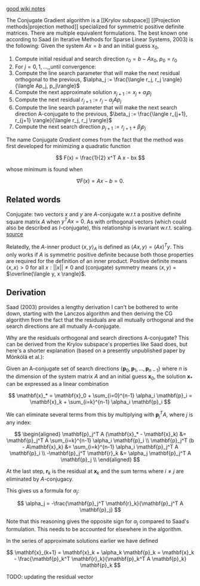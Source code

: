 [good wiki notes](https://optimization.cbe.cornell.edu/index.php?title=Conjugate_gradient_methods)

The Conjugate Gradient algorithm is a [[Krylov subspace]] [[Projection methods|projection method]]
specialized for symmetric positive definite matrices.
There are multiple equivalent formulations.
The best known one according to Saad
(in Iterative Methods for Sparse Linear Systems, 2003)
is the following:
Given the system $Ax = b$ and an initial guess $x_0$,

1. Compute initial residual and search direction
   $r_0 = b - Ax_0$, $p_0 = r_0$
2. For $j = 0,1,\dots,$,until convergence:
3. Compute the line search parameter
   that will make the next residual orthogonal to the previous,
   $\alpha_j := \frac{\langle r_j, r_j \rangle}{\langle Ap_j, p_j\rangle}$
4. Compute the next approximate solution
   $x_{j+1} := x_j + \alpha_j p_j$
5. Compute the next residual
   $r_{j+1} := r_j - \alpha_j A p_j$
6. Compute the line search parameter
   that will make the next search direction A-conjugate to the previous,
   $\beta_j := \frac{\langle r_{j+1}, r_{j+1} \rangle}{\langle r_j, r_j \rangle}$
7. Compute the next search direction
   $p_{j+1} := r_{j+1} + \beta_j p_j$

The name Conjugate _Gradient_ comes from the fact that
the method was first developed for minimizing a quadratic function

$$
F(x) = \frac{1}{2} x^T A x - bx
$$

whose minimum is found when

$$
\nabla F(x) = Ax - b = 0.
$$

## Related words

Conjugate: two vectors $x$ and $y$ are $A$-conjugate
w.r.t a positive definite square matrix $A$ when $y^TAx = 0$.
As with orthogonal vectors
(which could also be described as $I$-conjugate),
this relationship is invariant w.r.t. scaling.
[source](https://math.stackexchange.com/questions/523810/conjugate-vectors)

Relatedly, the $A$-inner product $\langle x, y \rangle_A$ is defined as $\langle Ax, y \rangle = (Ax)^Ty$.
This only works if $A$ is symmetric positive definite
because both those properties are required
for the definition of an inner product.
Positive definite means $\langle x, x \rangle > 0$ for all $x : ||x|| \neq 0$
and (conjugate) symmetry means $\langle x, y \rangle$ = $\overline{\langle y, x \rangle}$.

## Derivation

Saad (2003) provides a lengthy derivation I can't be bothered to write down,
starting with the Lanczos algorithm and then deriving the CG algorithm
from the fact that the residuals are all mutually orthogonal
and the search directions are all mutually A-conjugate.

Why are the residuals orthogonal and search directions A-conjugate?
This can be derived from the Krylov subspace's properties like Saad does,
but here's a shorter explanation
(based on a presently unpublished paper by Mönkölä et al.):

Given an A-conjugate set of search directions $\{\mathbf{p}_0, \mathbf{p}_1, \dots, \mathbf{p}_{n-1}\}$
where $n$ is the dimension of the system matrix $A$
and an initial guess $\mathbf{x}_0$, the solution $\mathbf{x}_*$
can be expressed as a linear combination

$$
\mathbf{x}_*
= \mathbf{x}_0 + \sum_{i=0}^{n-1} \alpha_i \mathbf{p}_i
= \mathbf{x}_k + \sum_{i=k}^{n-1} \alpha_i \mathbf{p}_i
$$

We can eliminate several terms from this
by multiplying with $\mathbf{p}_j^T A$, where $j$ is any index:

$$
\begin{aligned}
\mathbf{p}_j^T A (\mathbf{x}_* - \mathbf{x}_k)
&= \mathbf{p}_j^T A \sum_{i=k}^{n-1} \alpha_i \mathbf{p}_i \\
\mathbf{p}_j^T (b - A\mathbf{x}_k)
&= \sum_{i=k}^{n-1} \alpha_i \mathbf{p}_j^T A \mathbf{p}_i \\
-\mathbf{p}_j^T \mathbf{r}_k
&= \alpha_j \mathbf{p}_j^T A \mathbf{p}_j \\
\end{aligned}
$$

At the last step, $\mathbf{r}_k$ is the residual at $\mathbf{x}_k$
and the sum terms where $i \neq j$ are eliminated by $A$-conjugacy.

This gives us a formula for $\alpha_j$:

$$
\alpha_j = -\frac{\mathbf{p}_j^T \mathbf{r}_k}{\mathbf{p}_j^T A \mathbf{p}_j}
$$

Note that this reasoning gives the opposite sign for $\alpha_j$
compared to Saad's formulation.
This needs to be accounted for elsewhere in the algorithm.

In the series of approximate solutions earlier we have defined

$$
\mathbf{x}_{k+1} = \mathbf{x}_k + \alpha_k \mathbf{p}_k
= \mathbf{x}_k - \frac{\mathbf{p}_k^T \mathbf{r}_k}{\mathbf{p}_k^T A \mathbf{p}_k} \mathbf{p}_k
$$

TODO: updating the residual vector
